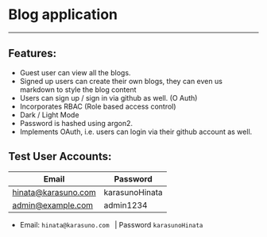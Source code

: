 # Blog application

---

## Features:

- Guest user can view all the blogs.
- Signed up users can create their own blogs, they can even us markdown to style the blog content
- Users can sign up / sign in via github as well. (O Auth)
- Incorporates RBAC (Role based access control)
- Dark / Light Mode
- Password is hashed using argon2.
- Implements OAuth, i.e. users can login via their github account as well.

## Test User Accounts:

| Email               | Password       |
| ------------------- | -------------- |
| hinata@karasuno.com | karasunoHinata |
| admin@example.com   | admin1234      |

- Email: `hinata@karasuno.com ` | Password `karasunoHinata`
